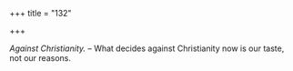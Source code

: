 +++
title = "132"

+++

*Against Christianity.* – What decides against Christianity now is our taste, not our reasons.


